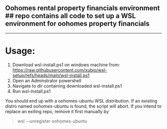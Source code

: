## Oohomes rental property financials environment ## repo contains all code to set up a WSL environment for oohomes property financials

-------------------------------------------------------------------------------

# Usage: #

1. Download wsl-install.ps1 on windows machine from:
    https://raw.githubusercontent.com/xubio/wsl-setup/refs/heads/main/wsl-install.ps1
2. Open an Adminstrator powershell
3. Navigate to dir containing downloaded wsl-install.ps1
4. Run wsl-install.ps1

You should end up with a oohomes-ubuntu WSL distribution.  If an existing distro named oohomes-ubuntu is found, the script will abort.  If you intend to replace an exiting repo, remove it first manually by 
>    wsl --unregister oohomes-ubuntu
